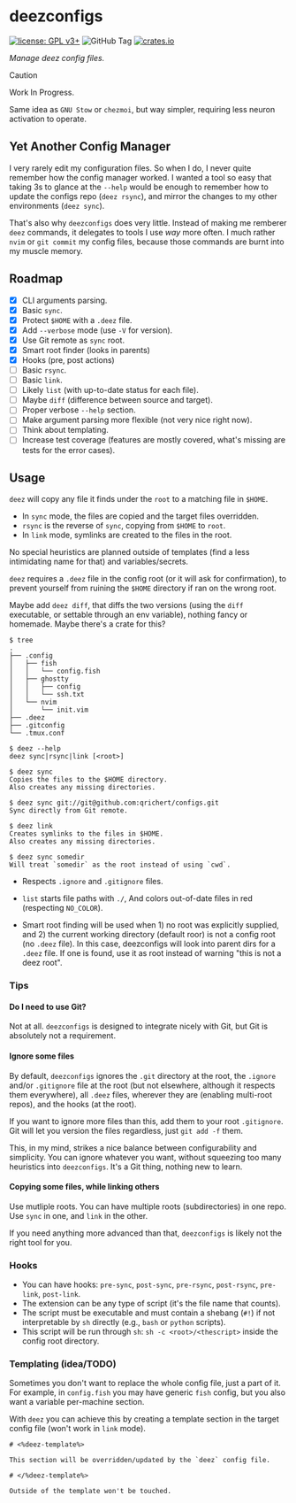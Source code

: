# deezconfigs

[![license: GPL v3+](https://img.shields.io/badge/license-GPLv3+-blue)](https://www.gnu.org/licenses/gpl-3.0)
![GitHub Tag](https://img.shields.io/github/v/tag/qrichert/deezconfigs?sort=semver&filter=*.*.*&label=release)
[![crates.io](https://img.shields.io/crates/d/deezconfigs?logo=rust&logoColor=white&color=orange)](https://crates.io/crates/deezconfigs)

_Manage deez config files._

> [!CAUTION]
>
> Work In Progress.

Same idea as `GNU Stow` or `chezmoi`, but way simpler, requiring less
neuron activation to operate.

## Yet Another Config Manager

I very rarely edit my configuration files. So when I do, I never quite
remember how the config manager worked. I wanted a tool so easy that
taking 3s to glance at the `--help` would be enough to remember how to
update the configs repo (`deez rsync`), and mirror the changes to my
other environments (`deez sync`).

That's also why `deezconfigs` does very little. Instead of making me
remberer `deez` commands, it delegates to tools I use _way_ more often.
I much rather `nvim` or `git commit` my config files, because those
commands are burnt into my muscle memory.

## Roadmap

- [x] CLI arguments parsing.
- [x] Basic `sync`.
- [x] Protect `$HOME` with a `.deez` file.
- [x] Add `--verbose` mode (use `-V` for version).
- [x] Use Git remote as `sync` root.
- [x] Smart root finder (looks in parents)
- [x] Hooks (pre, post actions)
- [ ] Basic `rsync`.
- [ ] Basic `link`.
- [ ] Likely `list` (with up-to-date status for each file).
- [ ] Maybe `diff` (difference between source and target).
- [ ] Proper verbose `--help` section.
- [ ] Make argument parsing more flexible (not very nice right now).
- [ ] Think about templating.
- [ ] Increase test coverage (features are mostly covered, what's
      missing are tests for the error cases).

## Usage

`deez` will copy any file it finds under the `root` to a matching file
in `$HOME`.

- In `sync` mode, the files are copied and the target files overridden.
- `rsync` is the reverse of `sync`, copying from `$HOME` to `root`.
- In `link` mode, symlinks are created to the files in the root.

No special heuristics are planned outside of templates (find a less
intimidating name for that) and variables/secrets.

`deez` requires a `.deez` file in the config root (or it will ask for
confirmation), to prevent yourself from ruining the `$HOME` directory if
ran on the wrong root.

Maybe add `deez diff`, that diffs the two versions (using the `diff`
executable, or settable through an env variable), nothing fancy or
homemade. Maybe there's a crate for this?

```console
$ tree
.
├── .config
│   ├── fish
│   │   └── config.fish
│   ├── ghostty
│   │   ├── config
│   │   └── ssh.txt
│   └── nvim
│       └── init.vim
├── .deez
├── .gitconfig
└── .tmux.conf
```

```console
$ deez --help
deez sync|rsync|link [<root>]

$ deez sync
Copies the files to the $HOME directory.
Also creates any missing directories.

$ deez sync git://git@github.com:qrichert/configs.git
Sync directly from Git remote.

$ deez link
Creates symlinks to the files in $HOME.
Also creates any missing directories.

$ deez sync somedir
Will treat `somedir` as the root instead of using `cwd`.
```

- Respects `.ignore` and `.gitignore` files.

- `list` starts file paths with `./`, And colors out-of-date files in
  red (respecting `NO_COLOR`).

- Smart root finding will be used when 1) no root was explicitly
  supplied, and 2) the current working directory (default roor) is not a
  config root (no `.deez` file). In this case, deezconfigs will look
  into parent dirs for a `.deez` file. If one is found, use it as root
  instead of warning "this is not a deez root".

### Tips

#### Do I need to use Git?

Not at all. `deezconfigs` is designed to integrate nicely with Git, but
Git is absolutely not a requirement.

#### Ignore some files

By default, `deezconfigs` ignores the `.git` directory at the root, the
`.ignore` and/or `.gitignore` file at the root (but not elsewhere,
although it respects them everywhere), all `.deez` files, wherever they
are (enabling multi-root repos), and the hooks (at the root).

If you want to ignore more files than this, add them to your root
`.gitignore`. Git will let you version the files regardless, just
`git add -f` them.

This, in my mind, strikes a nice balance between configurability and
simplicity. You can ignore whatever you want, without squeezing too many
heuristics into `deezconfigs`. It's a Git thing, nothing new to learn.

#### Copying some files, while linking others

Use mutliple roots. You can have multiple roots (subdirectories) in one
repo. Use `sync` in one, and `link` in the other.

If you need anything more advanced than that, `deezconfigs` is likely
not the right tool for you.

### Hooks

- You can have hooks: `pre-sync`, `post-sync`, `pre-rsync`,
  `post-rsync`, `pre-link`, `post-link`.
- The extension can be any type of script (it's the file name that
  counts).
- The script must be executable and must contain a shebang (`#!`) if not
  interpretable by `sh` directly (e.g., `bash` or `python` scripts).
- This script will be run through `sh`: `sh -c <root>/<thescript>`
  inside the config root directory.

### Templating (idea/TODO)

Sometimes you don't want to replace the whole config file, just a part
of it. For example, in `config.fish` you may have generic `fish` config,
but you also want a variable per-machine section.

With `deez` you can achieve this by creating a template section in the
target config file (won't work in `link` mode).

```
# <%deez-template%>

This section will be overridden/updated by the `deez` config file.

# </%deez-template%>

Outside of the template won't be touched.
```
